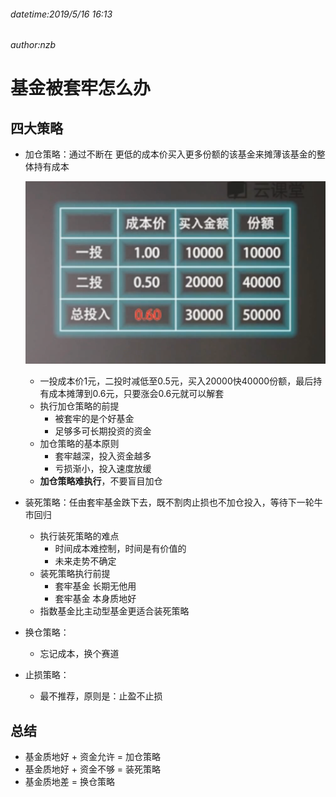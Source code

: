 ###### datetime:2019/5/16 16:13
###### author:nzb

# 基金被套牢怎么办

## 四大策略

- 加仓策略：通过不断在 更低的成本价买入更多份额的该基金来摊薄该基金的整体持有成本

    ![](../img/加仓策略.png)
    - 一投成本价1元，二投时减低至0.5元，买入20000快40000份额，最后持有成本摊薄到0.6元，只要涨会0.6元就可以解套
    - 执行加仓策略的前提
        - 被套牢的是个好基金
        - 足够多可长期投资的资金
    - 加仓策略的基本原则
        - 套牢越深，投入资金越多
        - 亏损渐小，投入速度放缓
    - **加仓策略难执行**，不要盲目加仓

- 装死策略：任由套牢基金跌下去，既不割肉止损也不加仓投入，等待下一轮牛市回归
    - 执行装死策略的难点
        - 时间成本难控制，时间是有价值的
        - 未来走势不确定
    - 装死策略执行前提
        - 套牢基金 长期无他用
        - 套牢基金 本身质地好
    - 指数基金比主动型基金更适合装死策略

- 换仓策略： 
    - 忘记成本，换个赛道
    
- 止损策略：
    - 最不推荐，原则是：止盈不止损

## 总结

- 基金质地好 + 资金允许 = 加仓策略
- 基金质地好 + 资金不够 = 装死策略
- 基金质地差 = 换仓策略






